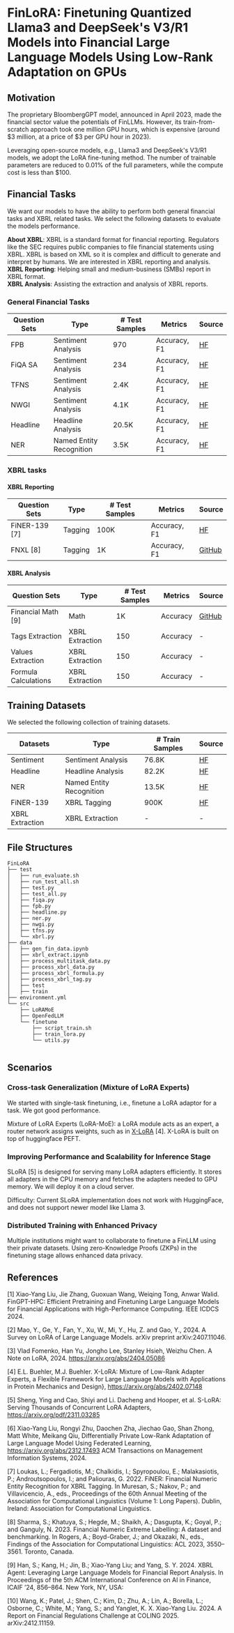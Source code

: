 # FinLoRA: Finetuning Quantized Llama3 and DeepSeek's V3/R1 Models into Financial Large Language Models Using Low-Rank Adaptation on GPUs

## Motivation

The proprietary BloombergGPT model, announced in April 2023, made the financial sector value the potentials of FinLLMs.
However, its train-from-scratch approach took one million GPU hours, which is expensive (around $3 million, at a price of $3 per
GPU hour in 2023).

Leveraging open-source models, e.g., Llama3 and DeepSeek's V3/R1 models, we adopt the LoRA fine-tuning method. The number of trainable parameters are
reduced to 0.01% of the full parameters, while the compute cost is less than $100.

## Financial Tasks

We want our models to have the ability to perform both general financial tasks and XBRL related tasks. We select the
following datasets to evaluate the models performance.

**About XBRL**: XBRL is a standard format for financial reporting. Regulators like the SEC requires public companies to file financial
statements using XBRL. XBRL is based on XML so it is complex and difficult to generate and interpret by humans. We are
interested in XBRL reporting and analysis.  
**XBRL Reporting**: Helping small and medium-business (SMBs) report in XBRL format.  
**XBRL Analysis**: Assisting the extraction and analysis of XBRL reports.
### General Financial Tasks

| Question Sets | Type                     | # Test Samples | Metrics      | Source                                                                          |   
|----------|--------------------------|----------------|--------------|---------------------------------------------------------------------------------|
| FPB      | Sentiment Analysis       | 970            | Accuracy, F1 | [HF](https://huggingface.co/datasets/TheFinAI/en-fpb)                           |
| FiQA SA  | Sentiment Analysis       | 234            | Accuracy, F1 | [HF](https://huggingface.co/datasets/TheFinAI/fiqa-sentiment-classification)    |
| TFNS     | Sentiment Analysis       | 2.4K           | Accuracy, F1 | [HF](https://huggingface.co/datasets/zeroshot/twitter-financial-news-sentiment) |
| NWGI     | Sentiment Analysis       | 4.1K           | Accuracy, F1 | [HF](https://huggingface.co/datasets/TheFinAI/NWGI_test)                        |
| Headline | Headline Analysis        | 20.5K          | Accuracy, F1 | [HF](https://huggingface.co/datasets/FinGPT/fingpt-headline-cls) |
| NER      | Named Entity Recognition | 3.5K           | Accuracy, F1 | [HF](https://huggingface.co/datasets/FinGPT/fingpt-ner-cls)                     |

### XBRL tasks


#### XBRL Reporting

| Question Sets      | Type    | # Test Samples | Metrics      | Source                                                         |
|---------------|---------|----------------|--------------|----------------------------------------------------------------|
| FiNER-139 [7] | Tagging | 100K           | Accuracy, F1 | [HF](https://huggingface.co/datasets/nlpaueb/finer-139?row=16) |
| FNXL [8]      | Tagging | 1K             | Accuracy, F1 | [GitHub](https://github.com/soummyaah/FNXL)                    |

#### XBRL Analysis

| Question Sets             | Type            | # Test Samples | Metrics  | Source                                                                                                                        |
|----------------------|-----------------|----------------|----------|-------------------------------------------------------------------------------------------------------------------------------|
| Financial Math [9]   | Math            | 1K             | Accuracy | [GitHub](https://github.com/KirkHan0920/XBRL-Agent/blob/main/Datasets/formulas_with_explanations_with_questions_with_gt.xlsx) |
| Tags Extraction      | XBRL Extraction | 150            | Accuracy | -                                                                                                                             |
| Values Extraction    | XBRL Extraction | 150            | Accuracy | -                                                                                                                             |
| Formula Calculations | XBRL Extraction | 150            | Accuracy | -                                                                                                                             |

## Training Datasets

We selected the following collection of training datasets.

| Datasets        | Type                     | # Train Samples | Source                                                                          |   
|-----------------|--------------------------|-----------------|---------------------------------------------------------------------------------|
| Sentiment       | Sentiment Analysis       | 76.8K           | [HF](https://huggingface.co/datasets/FinGPT/fingpt-sentiment-train)             |
| Headline        | Headline Analysis        | 82.2K           | [HF](https://huggingface.co/datasets/TheFinAI/fiqa-sentiment-classification)    |
| NER             | Named Entity Recognition | 13.5K           | [HF](https://huggingface.co/datasets/zeroshot/twitter-financial-news-sentiment) |
| FiNER-139       | XBRL Tagging             | 900K            | [HF](https://huggingface.co/datasets/TheFinAI/NWGI_test)                        |
| XBRL Extraction | XBRL Extraction          | -               | -                                                                               |

## File Structures

```
FinLoRA
├── test
│   ├── run_evaluate.sh
│   ├── run_test_all.sh
│   ├── test.py
│   ├── test_all.py
│   ├── fiqa.py
│   ├── fpb.py
│   ├── headline.py
│   ├── ner.py
│   ├── nwgi.py
│   ├── tfns.py
│   └── xbrl.py
├── data 
│   ├── gen_fin_data.ipynb
│   ├── xbrl_extract.ipynb
│   ├── process_multitask_data.py
│   ├── process_xbrl_data.py
│   ├── process_xbrl_formula.py
│   ├── process_xbrl_tag.py
│   ├── test
│   ├── train
├── environment.yml
└── src
    ├── LoRAMoE 
    ├── OpenFedLLM
    └── finetune
        ├── script_train.sh
        ├── train_lora.py
        └── utils.py
        
```

## Scenarios

### Cross-task Generalization (Mixture of LoRA Experts)

We started with single-task finetuning, i.e., finetune a LoRA adaptor for a task. We got good performance.

Mixture of LoRA Experts (LoRA-MoE): a LoRA module acts as an expert, a router network assigns weights, such as
in [X-LoRA](https://arxiv.org/pdf/2402.07148) [4]. X-LoRA is built on top of huggingface PEFT.

### Improving Performance and Scalability for Inference Stage

SLoRA [5] is designed for serving many LoRA adapters efficiently. It stores all adapters in the CPU memory and
fetches the adapters needed to GPU memory. We will deploy it on a cloud server.

Difficulty: Current SLoRA implementation does not work with HuggingFace, and does not support newer model like Llama 3.

### Distributed Training with Enhanced Privacy

Multiple institutions might want to collaborate to finetune a FinLLM using their private datasets. Using zero-Knowledge
Proofs (ZKPs) in
the finetuning stage allows enhanced data privacy.


[//]: # (Different user base, our model serve community, open-source well, we use finetuning)

[//]: # (assume large amount of user: )

[//]: # (e)

[//]: # (percentage)

[//]: # (compare results with icdcs)

## References

[1] Xiao-Yang Liu, Jie Zhang, Guoxuan Wang, Weiqing Tong, Anwar Walid. FinGPT-HPC: Efficient Pretraining and Finetuning
Large Language Models for Financial Applications with High-Performance Computing. IEEE ICDCS 2024.

[2] Mao, Y., Ge, Y., Fan, Y., Xu, W., Mi, Y., Hu, Z. and Gao, Y., 2024. A Survey on LoRA of Large Language Models. arXiv
preprint arXiv:2407.11046.

[3] Vlad Fomenko, Han Yu, Jongho Lee, Stanley Hsieh, Weizhu Chen. A Note on LoRA, 2024. https://arxiv.org/abs/2404.05086

[4] E.L. Buehler, M.J. Buehler. X-LoRA: Mixture of Low-Rank Adapter Experts, a Flexible Framework for Large Language
Models with Applications in Protein Mechanics and Design}, https://arxiv.org/abs/2402.07148

[5] Sheng, Ying and Cao, Shiyi and Li. Dacheng and Hooper, et al. S-LoRA: Serving Thousands of Concurrent LoRA
Adapters, https://arxiv.org/pdf/2311.03285

[6] Xiao-Yang Liu, Rongyi Zhu, Daochen Zha, Jiechao Gao, Shan Zhong, Matt White, Meikang Qiu, Differentially Private
Low-Rank Adaptation of Large Language Model Using Federated Learning, https://arxiv.org/abs/2312.17493 ACM Transactions
on Management Information Systems, 2024.

[7] Loukas, L.; Fergadiotis, M.; Chalkidis, I.; Spyropoulou, E.; Malakasiotis, P.; Androutsopoulos, I.; and Paliouras,
G. 2022. FiNER: Financial Numeric Entity Recognition for XBRL Tagging. In Muresan, S.; Nakov, P.; and Villavicencio, A.,
eds., Proceedings of the 60th Annual Meeting of the Association for Computational Linguistics (Volume 1: Long Papers).
Dublin, Ireland: Association for Computational Linguistics.

[8] Sharma, S.; Khatuya, S.; Hegde, M.; Shaikh, A.; Dasgupta, K.; Goyal, P.; and Ganguly, N. 2023. Financial Numeric
Extreme Labelling: A dataset and benchmarking. In Rogers,
A.; Boyd-Graber, J.; and Okazaki, N., eds., Findings of the Association for Computational Linguistics: ACL 2023,
3550–3561. Toronto, Canada.

[9] Han, S.; Kang, H.; Jin, B.; Xiao-Yang Liu; and Yang, S. Y. 2024. XBRL Agent: Leveraging Large Language Models for
Financial Report Analysis. In Proceedings of the 5th ACM
International Conference on AI in Finance, ICAIF ’24, 856–864. New York, NY, USA:

[10] Wang, K.; Patel, J.; Shen, C.; Kim, D.; Zhu, A.; Lin, A.; Borella, L.; Osborne, C.; White, M.; Yang, S.; and
Yanglet, K. X. Xiao-Yang Liu. 2024. A Report on Financial Regulations Challenge at COLING 2025. arXiv:2412.11159.
